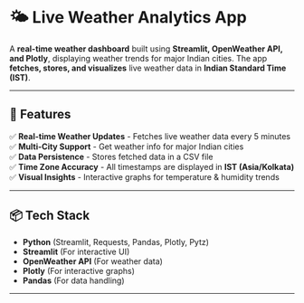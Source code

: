 # 🌤️ Live Weather Analytics App

A **real-time weather dashboard** built using **Streamlit, OpenWeather API, and Plotly**, displaying weather trends for major Indian cities. The app **fetches, stores, and visualizes** live weather data in **Indian Standard Time (IST)**.

---

## 🚀 Features
✅ **Real-time Weather Updates** - Fetches live weather data every 5 minutes  
✅ **Multi-City Support** - Get weather info for major Indian cities  
✅ **Data Persistence** - Stores fetched data in a CSV file  
✅ **Time Zone Accuracy** - All timestamps are displayed in **IST (Asia/Kolkata)**  
✅ **Visual Insights** - Interactive graphs for temperature & humidity trends  

---

## 📦 Tech Stack
- **Python** (Streamlit, Requests, Pandas, Plotly, Pytz)
- **Streamlit** (For interactive UI)
- **OpenWeather API** (For weather data)
- **Plotly** (For interactive graphs)
- **Pandas** (For data handling)

---
